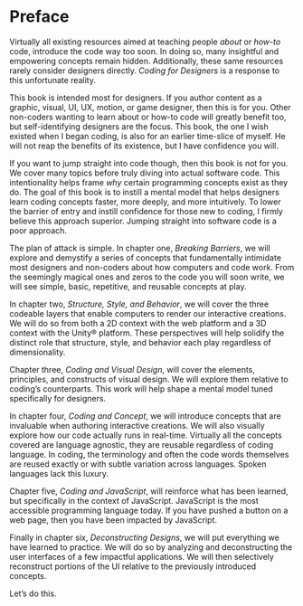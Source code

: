 # Preface

Virtually all existing resources aimed at teaching people *about* or *how-to* code, introduce the code way too soon. In doing so, many insightful and empowering concepts remain hidden. Additionally, these same resources rarely consider designers directly. *Coding for Designers* is a response to this unfortunate reality.

This book is intended most for designers. If you author content as a graphic, visual, UI, UX, motion, or game designer, then this is for you. Other non-coders wanting to learn about or how-to code will greatly benefit too, but self-identifying designers are the focus. This book, the one I wish existed when I began coding, is also for an earlier time-slice of myself. He will not reap the benefits of its existence, but I have confidence you will.

If you want to jump straight into code though, then this book is not for you. We cover many topics before truly diving into actual software code. This intentionality helps frame *why* certain programming concepts exist as they do. The goal of this book is to instill a mental model that helps designers learn coding concepts faster, more deeply, and more intuitively. To lower the barrier of entry and instill confidence for those new to coding, I firmly believe this approach superior. Jumping straight into software code is a poor approach.

The plan of attack is simple. In chapter one, *Breaking Barriers*, we will explore and demystify a series of concepts that fundamentally intimidate most designers and non-coders about how computers and code work. From the seemingly magical ones and zeros to the code you will soon write, we will see simple, basic, repetitive, and reusable concepts at play.

In chapter two, *Structure, Style, and Behavior*, we will cover the three codeable layers that enable computers to render our interactive creations. We will do so from both a 2D context with the web platform and a 3D context with the Unity® platform. These perspectives will help solidify the distinct role that structure, style, and behavior each play regardless of dimensionality.

Chapter three, *Coding and Visual Design*, will cover the elements, principles, and constructs of visual design. We will explore them relative to coding’s counterparts. This work will help shape a mental model tuned specifically for designers.

In chapter four, *Coding and Concept*, we will introduce concepts that are invaluable when authoring interactive creations. We will also visually explore how our code actually runs in real-time. Virtually all the concepts covered are language agnostic, they are reusable regardless of coding language. In coding, the terminology and often the code words themselves are reused exactly or with subtle variation across languages. Spoken languages lack this luxury. 

Chapter five, *Coding and JavaScript*, will reinforce what has been learned, but specifically in the context of JavaScript. JavaScript is the most accessible programming language today. If you have pushed a button on a web page, then you have been impacted by JavaScript.

Finally in chapter six, *Deconstructing Designs*, we will put everything we have learned to practice. We will do so by analyzing and deconstructing the user interfaces of a few impactful applications. We will then selectively reconstruct portions of the UI relative to the previously introduced concepts.

Let’s do this.

